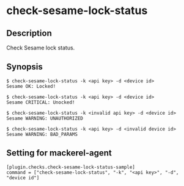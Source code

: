 # check-sesame-lock-status

## Description

Check Sesame lock status.

## Synopsis

```
$ check-sesame-lock-status -k <api key> -d <device id>
Sesame OK: Locked!
```

```
$ check-sesame-lock-status -k <api key> -d <device id>
Sesame CRITICAL: Unocked!
```

```
$ check-sesame-lock-status -k <invalid api key> -d <device id>
Sesame WARNING: UNAUTHORIZED
```

```
$ check-sesame-lock-status -k <api key> -d <invalid device id>
Sesame WARNING: BAD_PARAMS
```

## Setting for mackerel-agent

```
[plugin.checks.check-sesame-lock-status-sample]
command = ["check-sesame-lock-status", "-k", "<api key>", "-d", "device id"]
```

